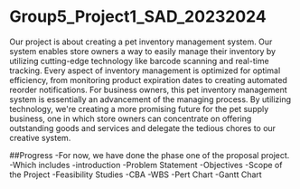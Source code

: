 # Group5_Project1_SAD_20232024
Our project is about creating a pet inventory management system. Our system enables store owners a way to easily manage their inventory by utilizing cutting-edge technology like barcode scanning and real-time tracking. Every aspect of inventory management is optimized for optimal efficiency, from monitoring product expiration dates to creating automated reorder notifications.
For business owners, this pet inventory management system is essentially an advancement of the managing process. By utilizing technology, we're creating a more promising future for the pet supply business, one in which store owners can concentrate on offering outstanding goods and services and delegate the tedious chores to our creative system.

##Progress
-For now, we have done the phase one of the proposal project.
-Which includes
-introduction
-Problem Statement
-Objectives
-Scope of the Project
-Feasibility Studies
-CBA
-WBS
-Pert Chart
-Gantt Chart
